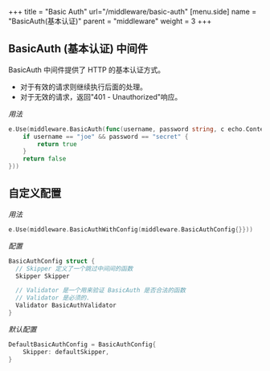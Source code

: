 +++
title = "Basic Auth"
url="/middleware/basic-auth"
[menu.side]
  name = "BasicAuth(基本认证)"
  parent = "middleware"
  weight = 3
+++

## BasicAuth (基本认证) 中间件

BasicAuth 中间件提供了 HTTP 的基本认证方式。

- 对于有效的请求则继续执行后面的处理。
- 对于无效的请求，返回"401 - Unauthorized"响应。

*用法*

```go
e.Use(middleware.BasicAuth(func(username, password string, c echo.Context) bool {
	if username == "joe" && password == "secret" {
		return true
	}
	return false
}))
```

## 自定义配置

*用法*

```go
e.Use(middleware.BasicAuthWithConfig(middleware.BasicAuthConfig{}}))
```

*配置*

```go
BasicAuthConfig struct {
  // Skipper 定义了一个跳过中间间的函数
  Skipper Skipper

  // Validator 是一个用来验证 BasicAuth 是否合法的函数
  // Validator 是必须的.
  Validator BasicAuthValidator
}
```

*默认配置*

```go
DefaultBasicAuthConfig = BasicAuthConfig{
	Skipper: defaultSkipper,
}
```











